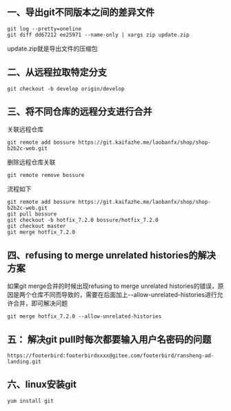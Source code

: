 ## 一、导出git不同版本之间的差异文件
```
git log --pretty=oneline
git diff dd67212 ee25971 --name-only | xargs zip update.zip
```
update.zip就是导出文件的压缩包

## 二、从远程拉取特定分支

```
git checkout -b develop origin/develop
```

## 三、将不同仓库的远程分支进行合并

关联远程仓库
```
git remote add bossure https://git.kaifazhe.me/laobanfx/shop/shop-b2b2c-web.git
```

删除远程仓库关联
```
git remote remove bossure
```

流程如下
```
git remote add bossure https://git.kaifazhe.me/laobanfx/shop/shop-b2b2c-web.git
git pull bossure
git checkout -b hotfix_7.2.0 bossure/hotfix_7.2.0
git checkout master
git merge hotfix_7.2.0
```

## 四、refusing to merge unrelated histories的解决方案

如果git merge合并的时候出现refusing to merge unrelated histories的错误，原因是两个仓库不同而导致的，需要在后面加上--allow-unrelated-histories进行允许合并，即可解决问题

```
git merge hotfix_7.2.0 --allow-unrelated-histories
```

## 五： 解决git pull时每次都要输入用户名密码的问题

```
https://footerbird:footerbirdxxxx@gitee.com/footerbird/ransheng-ad-landing.git
```
## 六、linux安装git
```
yum install git
```
